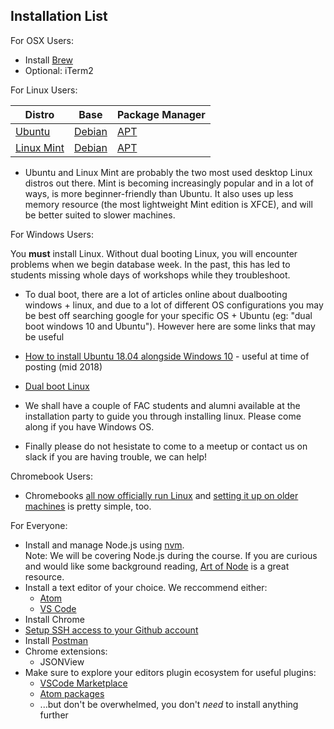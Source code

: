 ## Installation List

For OSX Users:

- Install [Brew](http://brew.sh/)
- Optional: iTerm2

For Linux Users:  

| Distro        | Base           | Package Manager | 
|-------------|-------------|-----  
| [Ubuntu](https://www.ubuntu.com/) | [Debian](https://www.debian.org/) | [APT](https://help.ubuntu.com/lts/serverguide/apt.html) | 
| [Linux Mint](https://linuxmint.com/) | [Debian](https://www.debian.org/) | [APT](https://help.ubuntu.com/lts/serverguide/apt.html) |  

- Ubuntu and Linux Mint are probably the two most used desktop Linux distros out there. Mint is becoming increasingly popular and in a lot of ways, is more beginner-friendly than Ubuntu. It also uses up less memory resource (the most lightweight Mint edition is XFCE), and will be better suited to slower machines.

For Windows Users:

You **must** install Linux. Without dual booting Linux, you will encounter problems when we begin database week. In the past, this has led to students missing whole days of workshops while they troubleshoot. 

- To dual boot, there are a lot of articles online about dualbooting windows + linux, and due to a lot of different OS configurations you may be best off searching google for your specific OS + Ubuntu (eg: "dual boot windows 10 and Ubuntu"). However here are some links that may be useful

- [How to install Ubuntu 18.04 alongside Windows 10](https://askubuntu.com/questions/1031993/how-to-install-ubuntu-18-04-alongside-windows-10) - useful at time of posting (mid 2018)
- [Dual boot Linux](https://www.howtogeek.com/214571/how-to-dual-boot-linux-on-your-pc/) 
- We shall have a couple of FAC students and alumni available at the installation party to guide you through installing linux. Please come along if you have Windows OS. 
- Finally please do not hesistate to come to a meetup or contact us on slack if you are having trouble, we can help!

Chromebook Users:

- Chromebooks [all now officially run Linux](https://www.techradar.com/uk/news/all-chromebooks-will-now-be-linux-ready) and [setting it up on older machines](https://support.google.com/chromebook/answer/9145439?hl=en-GB) is pretty simple, too.

For Everyone:

- Install and manage Node.js using [nvm](https://github.com/creationix/nvm).  
Note: We will be covering Node.js during the course. If you are curious and would like some background reading, [Art of Node](https://github.com/maxogden/art-of-node) is a great resource.
- Install a text editor of your choice. We reccommend either: 
  - [Atom](https://atom.io/)
  - [VS Code](https://code.visualstudio.com/)
- Install Chrome
- [Setup SSH access to your Github account](https://help.github.com/articles/generating-an-ssh-key/)
- Install [Postman](https://www.postman.com/)
- Chrome extensions:
  - JSONView
- Make sure to explore your editors plugin ecosystem for useful plugins:
  - [VSCode Marketplace](https://marketplace.visualstudio.com/VSCode)
  - [Atom packages](https://atom.io/packages)
  - ...but don't be overwhelmed, you don't _need_ to install anything further
